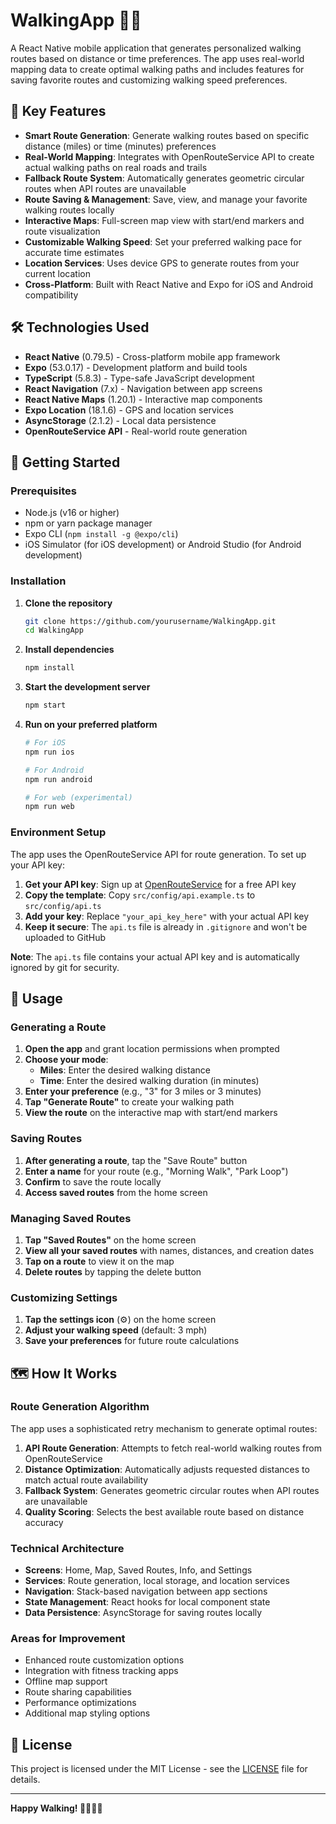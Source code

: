 # WalkingApp 🚶‍♂️

A React Native mobile application that generates personalized walking routes based on distance or time preferences. The app uses real-world mapping data to create optimal walking paths and includes features for saving favorite routes and customizing walking speed preferences.

## 🌟 Key Features

- **Smart Route Generation**: Generate walking routes based on specific distance (miles) or time (minutes) preferences
- **Real-World Mapping**: Integrates with OpenRouteService API to create actual walking paths on real roads and trails
- **Fallback Route System**: Automatically generates geometric circular routes when API routes are unavailable
- **Route Saving & Management**: Save, view, and manage your favorite walking routes locally
- **Interactive Maps**: Full-screen map view with start/end markers and route visualization
- **Customizable Walking Speed**: Set your preferred walking pace for accurate time estimates
- **Location Services**: Uses device GPS to generate routes from your current location
- **Cross-Platform**: Built with React Native and Expo for iOS and Android compatibility

## 🛠️ Technologies Used

- **React Native** (0.79.5) - Cross-platform mobile app framework
- **Expo** (53.0.17) - Development platform and build tools
- **TypeScript** (5.8.3) - Type-safe JavaScript development
- **React Navigation** (7.x) - Navigation between app screens
- **React Native Maps** (1.20.1) - Interactive map components
- **Expo Location** (18.1.6) - GPS and location services
- **AsyncStorage** (2.1.2) - Local data persistence
- **OpenRouteService API** - Real-world route generation

## 🚀 Getting Started

### Prerequisites

- Node.js (v16 or higher)
- npm or yarn package manager
- Expo CLI (`npm install -g @expo/cli`)
- iOS Simulator (for iOS development) or Android Studio (for Android development)

### Installation

1. **Clone the repository**
   ```bash
   git clone https://github.com/yourusername/WalkingApp.git
   cd WalkingApp
   ```

2. **Install dependencies**
   ```bash
   npm install
   ```

3. **Start the development server**
   ```bash
   npm start
   ```

4. **Run on your preferred platform**
   ```bash
   # For iOS
   npm run ios
   
   # For Android
   npm run android
   
   # For web (experimental)
   npm run web
   ```

### Environment Setup

The app uses the OpenRouteService API for route generation. To set up your API key:

1. **Get your API key**: Sign up at [OpenRouteService](https://openrouteservice.org/) for a free API key
2. **Copy the template**: Copy `src/config/api.example.ts` to `src/config/api.ts`
3. **Add your key**: Replace `"your_api_key_here"` with your actual API key
4. **Keep it secure**: The `api.ts` file is already in `.gitignore` and won't be uploaded to GitHub

**Note**: The `api.ts` file contains your actual API key and is automatically ignored by git for security.

## 📱 Usage

### Generating a Route

1. **Open the app** and grant location permissions when prompted
2. **Choose your mode**:
   - **Miles**: Enter the desired walking distance
   - **Time**: Enter the desired walking duration (in minutes)
3. **Enter your preference** (e.g., "3" for 3 miles or 3 minutes)
4. **Tap "Generate Route"** to create your walking path
5. **View the route** on the interactive map with start/end markers

### Saving Routes

1. **After generating a route**, tap the "Save Route" button
2. **Enter a name** for your route (e.g., "Morning Walk", "Park Loop")
3. **Confirm** to save the route locally
4. **Access saved routes** from the home screen

### Managing Saved Routes

1. **Tap "Saved Routes"** on the home screen
2. **View all your saved routes** with names, distances, and creation dates
3. **Tap on a route** to view it on the map
4. **Delete routes** by tapping the delete button

### Customizing Settings

1. **Tap the settings icon** (⚙️) on the home screen
2. **Adjust your walking speed** (default: 3 mph)
3. **Save your preferences** for future route calculations

## 🗺️ How It Works

### Route Generation Algorithm

The app uses a sophisticated retry mechanism to generate optimal routes:

1. **API Route Generation**: Attempts to fetch real-world walking routes from OpenRouteService
2. **Distance Optimization**: Automatically adjusts requested distances to match actual route availability
3. **Fallback System**: Generates geometric circular routes when API routes are unavailable
4. **Quality Scoring**: Selects the best available route based on distance accuracy

### Technical Architecture

- **Screens**: Home, Map, Saved Routes, Info, and Settings
- **Services**: Route generation, local storage, and location services
- **Navigation**: Stack-based navigation between app sections
- **State Management**: React hooks for local component state
- **Data Persistence**: AsyncStorage for saving routes locally

### Areas for Improvement

- Enhanced route customization options
- Integration with fitness tracking apps
- Offline map support
- Route sharing capabilities
- Performance optimizations
- Additional map styling options

## 📄 License

This project is licensed under the MIT License - see the [LICENSE](LICENSE) file for details.

---

**Happy Walking! 🚶‍♀️🚶‍♂️** 